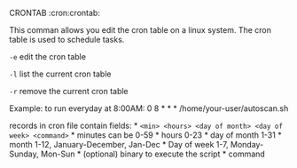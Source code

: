 CRONTAB
:cron:crontab:

This comman allows you edit the cron table on a linux system. The cron table is used to schedule tasks.

`-e` edit the cron table

`-l` list the current cron table

`-r` remove the current cron table

Example:
to run everyday at 8:00AM:
0 8 * * * /home/your-user/autoscan.sh

records in cron file contain fields:
    * `<min> <hours> <day of month> <day of week> <command>`
    * minutes can be 0-59
    * hours 0-23
    * day of month 1-31
    * month 1-12, January-December, Jan-Dec
    * Day of week 1-7, Monday-Sunday, Mon-Sun
    * (optional) binary to execute the script
    * command
